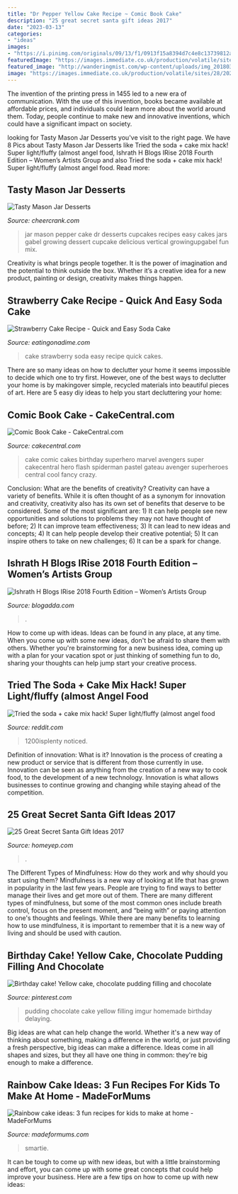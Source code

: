 ```yaml
---
title: "Dr Pepper Yellow Cake Recipe ~ Comic Book Cake"
description: "25 great secret santa gift ideas 2017"
date: "2023-03-13"
categories:
- "ideas"
images:
- "https://i.pinimg.com/originals/09/13/f1/0913f15a8394d7c4e8c13739812a234a.jpg"
featuredImage: "https://images.immediate.co.uk/production/volatile/sites/28/2020/04/smartie-rainbow-cake-6155af2.jpg?quality=90&amp;resize=620%2C413"
featured_image: "http://wanderingmist.com/wp-content/uploads/img_20180323_1726131200168048248008473-300x225.jpg"
image: "https://images.immediate.co.uk/production/volatile/sites/28/2020/04/smartie-rainbow-cake-6155af2.jpg?quality=90&amp;resize=620%2C413"
---
```



The invention of the printing press in 1455 led to a new era of communication. With the use of this invention, books became available at affordable prices, and individuals could learn more about the world around them. Today, people continue to make new and innovative inventions, which could have a significant impact on society.

	

		
looking for Tasty Mason Jar Desserts you've visit to the right page. We have 8 Pics about Tasty Mason Jar Desserts like Tried the soda + cake mix hack! Super light/fluffy (almost angel food, Ishrath H Blogs IRise 2018 Fourth Edition – Women’s Artists Group and also Tried the soda + cake mix hack! Super light/fluffy (almost angel food. Read more:
		
    
## Tasty Mason Jar Desserts

<img loading=lazy src="https://www.cheercrank.com/wp-content/uploads/2015/12/27-mason-jar-desserts.jpg" onerror="this.onerror=null;this.src='https://tse1.mm.bing.net/th?id=OIP.oA0R2qltUR6D72-G7WD3KwHaLk&amp;pid=15.1';" alt="Tasty Mason Jar Desserts">

_Source: cheercrank.com_

>jar mason pepper cake dr desserts cupcakes recipes easy cakes jars gabel growing dessert cupcake delicious vertical growingupgabel fun mix. 

	

Creativity is what brings people together. It is the power of imagination and the potential to think outside the box. Whether it’s a creative idea for a new product, painting or design, creativity makes things happen.

    
## Strawberry Cake Recipe - Quick And Easy Soda Cake

<img loading=lazy src="https://www.eatingonadime.com/wp-content/uploads/2017/04/strawberry-soda-cake-up-close.jpg" onerror="this.onerror=null;this.src='https://tse2.mm.bing.net/th?id=OIP.uOwBTLSREnLfF5QA1STkWAHaE8&amp;pid=15.1';" alt="Strawberry Cake Recipe - Quick and Easy Soda Cake">

_Source: eatingonadime.com_

>cake strawberry soda easy recipe quick cakes. 

	

There are so many ideas on how to declutter your home it seems impossible to decide which one to try first. However, one of the best ways to declutter your home is by makingover simple, recycled materials into beautiful pieces of art. Here are 5 easy diy ideas to help you start decluttering your home: 

    
## Comic Book Cake - CakeCentral.com

<img loading=lazy src="https://cdn001.cakecentral.com/gallery/2015/06/900_SUBR2EhYU8-comic-book-cake.jpg" onerror="this.onerror=null;this.src='https://tse4.mm.bing.net/th?id=OIP.hKfr-uw1GFEDQmAT6NQHowHaLp&amp;pid=15.1';" alt="Comic Book Cake - CakeCentral.com">

_Source: cakecentral.com_

>cake comic cakes birthday superhero marvel avengers super cakecentral hero flash spiderman pastel gateau avenger superheroes central cool fancy crazy. 

	

Conclusion: What are the benefits of creativity?
Creativity can have a variety of benefits. While it is often thought of as a synonym for innovation and creativity, creativity also has its own set of benefits that deserve to be considered. Some of the most significant are: 1) It can help people see new opportunities and solutions to problems they may not have thought of before; 2) It can improve team effectiveness; 3) It can lead to new ideas and concepts; 4) It can help people develop their creative potential; 5) It can inspire others to take on new challenges; 6) It can be a spark for change.

    
## Ishrath H Blogs IRise 2018 Fourth Edition – Women’s Artists Group

<img loading=lazy src="http://wanderingmist.com/wp-content/uploads/img_20180323_1726131200168048248008473-300x225.jpg" onerror="this.onerror=null;this.src='https://tse1.mm.bing.net/th?id=OIP.81bfIeYZF7ES6LHRkf47gQAAAA&amp;pid=15.1';" alt="Ishrath H Blogs IRise 2018 Fourth Edition – Women’s Artists Group">

_Source: blogadda.com_

>. 

	

How to come up with ideas.
Ideas can be found in any place, at any time. When you come up with some new ideas, don't be afraid to share them with others. Whether you're brainstorming for a new business idea, coming up with a plan for your vacation spot or just thinking of something fun to do, sharing your thoughts can help jump start your creative process.

    
## Tried The Soda + Cake Mix Hack! Super Light/fluffy (almost Angel Food

<img loading=lazy src="https://external-preview.redd.it/hrFXBjeoFieHXbmbHElBJTN5uC02BZ8iyyuqyyzNYxU.jpg?width=640&amp;crop=smart&amp;auto=webp&amp;s=1499649cb4fd3bdf981b4750016e771b45f40759" onerror="this.onerror=null;this.src='https://tse4.mm.bing.net/th?id=OIP.3Bg3lPJWxXxFr6V9zuDFxQHaJ3&amp;pid=15.1';" alt="Tried the soda + cake mix hack! Super light/fluffy (almost angel food">

_Source: reddit.com_

>1200isplenty noticed. 

	

Definition of innovation: What is it?
Innovation is the process of creating a new product or service that is different from those currently in use. Innovation can be seen as anything from the creation of a new way to cook food, to the development of a new technology. Innovation is what allows businesses to continue growing and changing while staying ahead of the competition.

    
## 25 Great Secret Santa Gift Ideas 2017

<img loading=lazy src="https://homeyep.com/wp-content/uploads/2017/04/secret-santa-gift/14-secret-santa-gifts.jpg" onerror="this.onerror=null;this.src='https://tse4.mm.bing.net/th?id=OIP.fyceGcNzjeHk4tdAybdkyQHaVE&amp;pid=15.1';" alt="25 Great Secret Santa Gift Ideas 2017">

_Source: homeyep.com_

>. 

	

The Different Types of Mindfulness: How do they work and why should you start using them?
Mindfulness is a new way of looking at life that has grown in popularity in the last few years. People are trying to find ways to better manage their lives and get more out of them. There are many different types of mindfulness, but some of the most common ones include breath control, focus on the present moment, and “being with” or paying attention to one's thoughts and feelings. While there are many benefits to learning how to use mindfulness, it is important to remember that it is a new way of living and should be used with caution.

    
## Birthday Cake! Yellow Cake, Chocolate Pudding Filling And Chocolate

<img loading=lazy src="https://i.pinimg.com/originals/09/13/f1/0913f15a8394d7c4e8c13739812a234a.jpg" onerror="this.onerror=null;this.src='https://tse4.mm.bing.net/th?id=OIP.qceNESN4_PEhqrHsjOf5ggHaEp&amp;pid=15.1';" alt="Birthday cake! Yellow cake, chocolate pudding filling and chocolate">

_Source: pinterest.com_

>pudding chocolate cake yellow filling imgur homemade birthday delaying. 

	

Big ideas are what can help change the world. Whether it's a new way of thinking about something, making a difference in the world, or just providing a fresh perspective, big ideas can make a difference. Ideas come in all shapes and sizes, but they all have one thing in common: they're big enough to make a difference.

    
## Rainbow Cake Ideas: 3 Fun Recipes For Kids To Make At Home - MadeForMums

<img loading=lazy src="https://images.immediate.co.uk/production/volatile/sites/28/2020/04/smartie-rainbow-cake-6155af2.jpg?quality=90&amp;resize=620%2C413" onerror="this.onerror=null;this.src='https://tse2.mm.bing.net/th?id=OIP.W9oalKaq2KxyvO3H837f7wHaE7&amp;pid=15.1';" alt="Rainbow cake ideas: 3 fun recipes for kids to make at home - MadeForMums">

_Source: madeformums.com_

>smartie. 

	

It can be tough to come up with new ideas, but with a little brainstorming and effort, you can come up with some great concepts that could help improve your business. Here are a few tips on how to come up with new ideas: 

